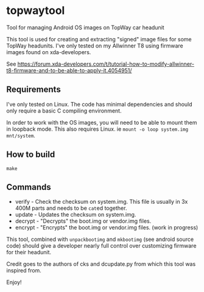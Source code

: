 # topwaytool
Tool for managing Android OS images on TopWay car headunit

This tool is used for creating and extracting "signed" image files for some TopWay headunits.
I've only tested on my Allwinner T8 using firmware images found on xda-developers.

See https://forum.xda-developers.com/t/tutorial-how-to-modify-allwinner-t8-firmware-and-to-be-able-to-apply-it.4054951/

## Requirements
I've only tested on Linux.  The code has minimal dependencies and should only require a basic C compiling
environment.

In order to work with the OS images, you will need to be able to mount them in loopback mode. This also requires Linux.
ie `mount -o loop system.img mnt/system`.

## How to build

`make`

## Commands

- verify - Check the checksum on system.img.  This file is usually in 3x 400M parts and needs to be `cat`ed together.
- update - Updates the checksum on system.img.
- decrypt - "Decrypts" the boot.img or vendor.img files.
- encrypt - "Encrypts" the boot.img or vendor.img files. (work in progress)

This tool, combined with `unpackbootimg` and `mkbootimg` (see android source code) should give a developer nearly
full control over customizing firmware for their headunit.

Credit goes to the authors of cks and dcupdate.py from which this tool was inspired from.

Enjoy!

